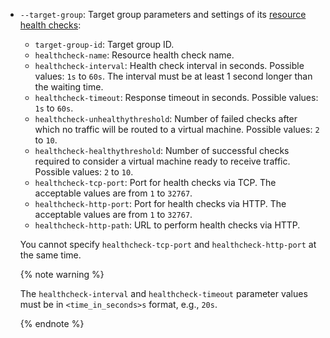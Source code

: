 * `--target-group`: Target group parameters and settings of its [resource health checks](../../network-load-balancer/concepts/health-check.md):
   * `target-group-id`: Target group ID.
   * `healthcheck-name`: Resource health check name.
   * `healthcheck-interval`: Health check interval in seconds. Possible values: `1s` to `60s`. The interval must be at least 1 second longer than the waiting time.
   * `healthcheck-timeout`: Response timeout in seconds. Possible values: `1s` to `60s`.
   * `healthcheck-unhealthythreshold`: Number of failed checks after which no traffic will be routed to a virtual machine. Possible values: `2` to `10`.
   * `healthcheck-healthythreshold`: Number of successful checks required to consider a virtual machine ready to receive traffic. Possible values: `2` to `10`.
   * `healthcheck-tcp-port`: Port for health checks via TCP. The acceptable values are from `1` to `32767`.
   * `healthcheck-http-port`: Port for health checks via HTTP. The acceptable values are from `1` to `32767`.
   * `healthcheck-http-path`: URL to perform health checks via HTTP.

   You cannot specify `healthcheck-tcp-port` and `healthcheck-http-port` at the same time.

   {% note warning %}

   The `healthcheck-interval` and `healthcheck-timeout` parameter values must be in `<time_in_seconds>s` format, e.g., `20s`.

   {% endnote %}

